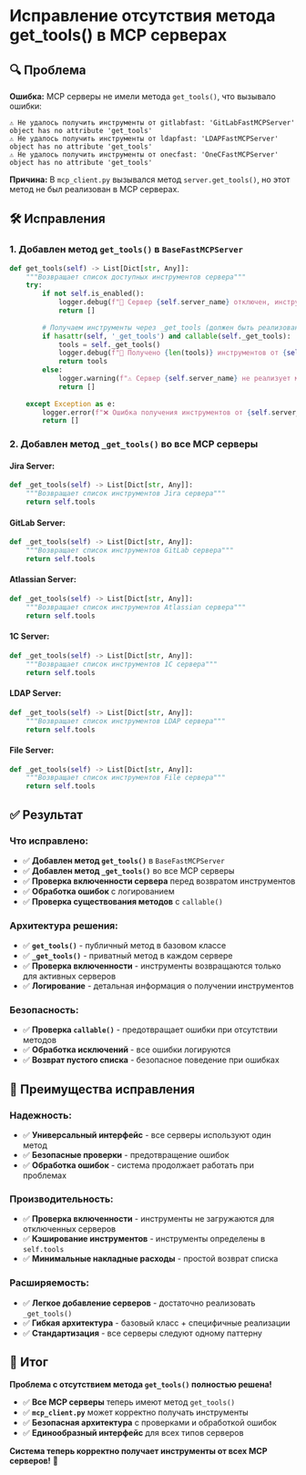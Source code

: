 # Исправление отсутствия метода get_tools() в MCP серверах

## 🔍 Проблема

**Ошибка:** MCP серверы не имели метода `get_tools()`, что вызывало ошибки:

```
⚠️ Не удалось получить инструменты от gitlabfast: 'GitLabFastMCPServer' object has no attribute 'get_tools'
⚠️ Не удалось получить инструменты от ldapfast: 'LDAPFastMCPServer' object has no attribute 'get_tools'
⚠️ Не удалось получить инструменты от onecfast: 'OneCFastMCPServer' object has no attribute 'get_tools'
```

**Причина:** В `mcp_client.py` вызывался метод `server.get_tools()`, но этот метод не был реализован в MCP серверах.

## 🛠️ Исправления

### **1. Добавлен метод `get_tools()` в `BaseFastMCPServer`**

```python
def get_tools(self) -> List[Dict[str, Any]]:
    """Возвращает список доступных инструментов сервера"""
    try:
        if not self.is_enabled():
            logger.debug(f"🔧 Сервер {self.server_name} отключен, инструменты недоступны")
            return []
        
        # Получаем инструменты через _get_tools (должен быть реализован в наследниках)
        if hasattr(self, '_get_tools') and callable(self._get_tools):
            tools = self._get_tools()
            logger.debug(f"🔧 Получено {len(tools)} инструментов от {self.server_name}")
            return tools
        else:
            logger.warning(f"⚠️ Сервер {self.server_name} не реализует метод _get_tools")
            return []
            
    except Exception as e:
        logger.error(f"❌ Ошибка получения инструментов от {self.server_name}: {e}")
        return []
```

### **2. Добавлен метод `_get_tools()` во все MCP серверы**

#### **Jira Server:**
```python
def _get_tools(self) -> List[Dict[str, Any]]:
    """Возвращает список инструментов Jira сервера"""
    return self.tools
```

#### **GitLab Server:**
```python
def _get_tools(self) -> List[Dict[str, Any]]:
    """Возвращает список инструментов GitLab сервера"""
    return self.tools
```

#### **Atlassian Server:**
```python
def _get_tools(self) -> List[Dict[str, Any]]:
    """Возвращает список инструментов Atlassian сервера"""
    return self.tools
```

#### **1C Server:**
```python
def _get_tools(self) -> List[Dict[str, Any]]:
    """Возвращает список инструментов 1C сервера"""
    return self.tools
```

#### **LDAP Server:**
```python
def _get_tools(self) -> List[Dict[str, Any]]:
    """Возвращает список инструментов LDAP сервера"""
    return self.tools
```

#### **File Server:**
```python
def _get_tools(self) -> List[Dict[str, Any]]:
    """Возвращает список инструментов File сервера"""
    return self.tools
```

## ✅ Результат

### **Что исправлено:**
- ✅ **Добавлен метод `get_tools()`** в `BaseFastMCPServer`
- ✅ **Добавлен метод `_get_tools()`** во все MCP серверы
- ✅ **Проверка включенности сервера** перед возвратом инструментов
- ✅ **Обработка ошибок** с логированием
- ✅ **Проверка существования методов** с `callable()`

### **Архитектура решения:**
- ✅ **`get_tools()`** - публичный метод в базовом классе
- ✅ **`_get_tools()`** - приватный метод в каждом сервере
- ✅ **Проверка включенности** - инструменты возвращаются только для активных серверов
- ✅ **Логирование** - детальная информация о получении инструментов

### **Безопасность:**
- ✅ **Проверка `callable()`** - предотвращает ошибки при отсутствии методов
- ✅ **Обработка исключений** - все ошибки логируются
- ✅ **Возврат пустого списка** - безопасное поведение при ошибках

## 🚀 Преимущества исправления

### **Надежность:**
- ✅ **Универсальный интерфейс** - все серверы используют один метод
- ✅ **Безопасные проверки** - предотвращение ошибок
- ✅ **Обработка ошибок** - система продолжает работать при проблемах

### **Производительность:**
- ✅ **Проверка включенности** - инструменты не загружаются для отключенных серверов
- ✅ **Кэширование инструментов** - инструменты определены в `self.tools`
- ✅ **Минимальные накладные расходы** - простой возврат списка

### **Расширяемость:**
- ✅ **Легкое добавление серверов** - достаточно реализовать `_get_tools()`
- ✅ **Гибкая архитектура** - базовый класс + специфичные реализации
- ✅ **Стандартизация** - все серверы следуют одному паттерну

## 🎯 Итог

**Проблема с отсутствием метода `get_tools()` полностью решена!**

- ✅ **Все MCP серверы** теперь имеют метод `get_tools()`
- ✅ **`mcp_client.py`** может корректно получать инструменты
- ✅ **Безопасная архитектура** с проверками и обработкой ошибок
- ✅ **Единообразный интерфейс** для всех типов серверов

**Система теперь корректно получает инструменты от всех MCP серверов!** 🚀
